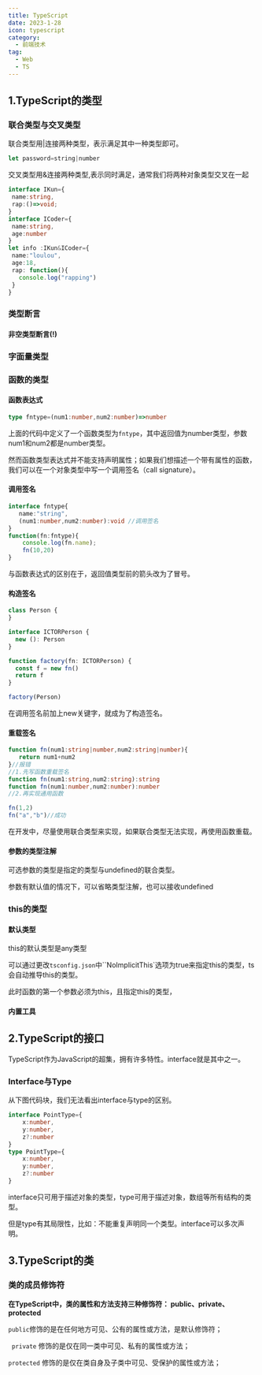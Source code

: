 ```yaml
---
title: TypeScript
date: 2023-1-28
icon: typescript
category: 
  - 前端技术
tag:
  - Web
  - TS
---
```

## 1.TypeScript的类型

### 联合类型与交叉类型

联合类型用|连接两种类型，表示满足其中一种类型即可。

```typescript
let password=string|number
```

交叉类型用&连接两种类型,表示同时满足，通常我们将两种对象类型交叉在一起

```typescript
interface IKun={
 name:string,
 rap:()=>void;
}
interface ICoder={
 name:string,
 age:number
}
let info :IKun&ICoder={
 name:"loulou",
 age:18,
 rap: function(){
   console.log("rapping")
 }
}
```

### 类型断言



#### 非空类型断言(!)





### 字面量类型



### 函数的类型

#### 函数表达式

```typescript
type fntype=(num1:number,num2:number)=>number
```

上面的代码中定义了一个函数类型为`fntype`，其中返回值为number类型，参数num1和num2都是number类型。

然而函数类型表达式并不能支持声明属性；如果我们想描述一个带有属性的函数，我们可以在一个对象类型中写一个调用签名（call signature）。

#### 调用签名

```typescript
interface fntype{
   name:"string",
   (num1:number,num2:number):void //调用签名
}
function(fn:fntype){
    console.log(fn.name);
    fn(10,20)
}
```

与函数表达式的区别在于，返回值类型前的箭头改为了冒号。

#### 构造签名

```typescript
class Person {
}

interface ICTORPerson {
  new (): Person
}

function factory(fn: ICTORPerson) {
  const f = new fn()
  return f
}

factory(Person)
```

在调用签名前加上new关键字，就成为了构造签名。

#### 重载签名

```typescript
function fn(num1:string|number,num2:string|number){
   return num1+num2
}//报错
//1.先写函数重载签名
function fn(num1:string,num2:string):string
function fn(num1:number,num2:number):number
//2.再实现通用函数

fn(1,2)
fn("a","b")//成功
```

在开发中，尽量使用联合类型来实现，如果联合类型无法实现，再使用函数重载。

#### 参数的类型注解

可选参数的类型是指定的类型与undefined的联合类型。

参数有默认值的情况下，可以省略类型注解，也可以接收undefined

### this的类型

#### 默认类型

this的默认类型是any类型

可以通过更改`tsconfig.json`中``NoImplicitThis`选项为true来指定this的类型，ts会自动推导this的类型。

此时函数的第一个参数必须为this，且指定this的类型，

#### 内置工具







## 2.TypeScript的接口

TypeScript作为JavaScript的超集，拥有许多特性。interface就是其中之一。

### Interface与Type

从下图代码块，我们无法看出interface与type的区别。

```typescript
interface PointType={
    x:number,
    y:number,
    z?:number
}
type PointType={
    x:number,
    y:number,
    z?:number
}
```

interface只可用于描述对象的类型，type可用于描述对象，数组等所有结构的类型。

但是type有其局限性，比如：不能重复声明同一个类型。interface可以多次声明。

## 3.TypeScript的类

### 类的成员修饰符

 **在TypeScript中，类的属性和方法支持三种修饰符： public、private、protected**

` public `修饰的是在任何地方可见、公有的属性或方法，是默认修饰符；

` private` 修饰的是仅在同一类中可见、私有的属性或方法；

`protected` 修饰的是仅在类自身及子类中可见、受保护的属性或方法；

